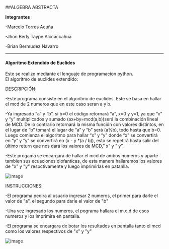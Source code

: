##ALGEBRA ABSTRACTA

**Integrantes**

-Marcelo Torres Acuña

-Jhon Berly Taype Alccaccahua 


-Brian Bermudez Navarro

------------

#### **Algoritmo Extendido de Euclides**


 Este se realizo mediante el lenguaje de programacion python.  
 El algoritmo de euclides extendido:
 
 
 DESCRIPCIÓN:
 
 -Este programa consiste en el algoritmo de euclides. Este se basa en hallar el mcd de 2 numeros que en este caso seran a y b.
 
-Ya ingresado “a” y “b”, si b=0 el código retornará “a”, x=0 y y=1, ya que “x” y “y” multiplicados y sumado (ax+by=mcd(a,b))será
la combinación lineal de MCD. De lo contrario retornará la misma función con valores distintos, en el lugar de “b” tomará el lugar
de “a” y “b” será (a%b), todo hasta que b=0. Luego comienza el algoritmo para hallar “x” y “y” donde “x” se convertirá en “y” y “y” se
convertirá en (x - y *(a / b)), esto se repetirá hasta salir del último return que nos dará los valores de MCD,” x” y ” y”. 
 
 -Este progama se encargara de hallar el mcd de ambos numeros y aparte tambien sus ecuaciones diofanticas, 
 de esta manera hallaremos los valores de "x" y "y" respctivamente y luego imprimirlas en patanlla.
 
 
 ![image](https://user-images.githubusercontent.com/101947482/162351477-c0b936fa-b1de-4e40-b042-76424b6db7a2.png)


 
INSTRUCCIONES:

-El programa pedira al usuario ingresar 2 numeros, el primer para darle el valor de "a", el segundo para darle el valor de "b"

-Una vez ingresado los numeros, el pograma hallara el m.c.d de esos numeros y los imprimira en pantalla.

-El programa se encargara de botar los resultados en pantalla tanto el mcd como los valores respectivos de "x" y "y"
 
 
![image](https://user-images.githubusercontent.com/101947482/162352821-c8164f0f-0cc6-4253-9516-79360b465d9d.png)


